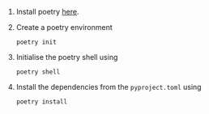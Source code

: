 1. Install poetry [here](https://python-poetry.org/docs/).

2. Create a poetry environment

   ```
   poetry init
   ```

3. Initialise the poetry shell using
   ```
   poetry shell
   ```
4. Install the dependencies from the `pyproject.toml` using

   ```
   poetry install
   ```
